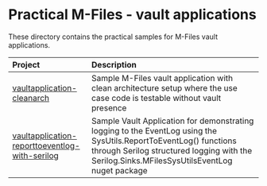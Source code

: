 # Practical M-Files - vault applications

These directory contains the practical samples for M-Files vault applications.

|Project|Description|
|:---|:---|
| [vaultapplication-cleanarch](../../../tree/main/src/vaultapplication/vaultapplication-cleanarch)  | Sample M-Files vault application with clean architecture setup where the use case code is testable without vault presence |
| [vaultapplication-reporttoeventlog-with-serilog](../../../tree/main/src/vaultapplication/vaultapplication-reporttoeventlog-with-serilog) | Sample Vault Application for demonstrating logging to the EventLog using the SysUtils.ReportToEventLog() functions through Serilog structured logging with the Serilog.Sinks.MFilesSysUtilsEventLog nuget package |
